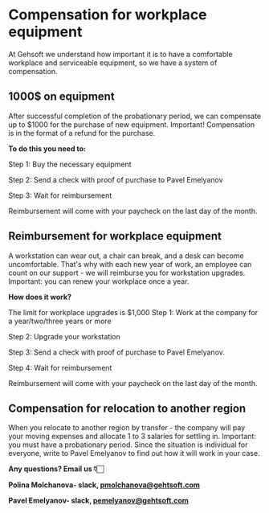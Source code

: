 # Compensation for workplace equipment

At Gehsoft we understand how important it is to have a comfortable workplace and serviceable equipment, so we have a system of compensation.

## 1000$ on equipment

After successful completion of the probationary period, we can compensate up to $1000 for the purchase of new equipment.
Important! Compensation is in the format of a refund for the purchase.

**To do this you need to:**

Step 1: Buy the necessary equipment 
>
Step 2: Send a check with proof of purchase to Pavel Emelyanov 
>
Step 3: Wait for reimbursement
>
Reimbursement will come with your paycheck on the last day of the month.

## Reimbursement for workplace equipment

A workstation can wear out, a chair can break, and a desk can become uncomfortable. That's why with each new year of work, an employee can count on our support - we will reimburse you for workstation upgrades. 
Important: you can renew your workplace once a year.

**How does it work?**

The limit for workplace upgrades is $1,000
Step 1: Work at the company for a year/two/three years or more 
>
Step 2: Upgrade your workstation 
>
Step 3: Send a check with proof of purchase to Pavel Emelyanov. 
>
Step 4: Wait for reimbursement
>
Reimbursement will come with your paycheck on the last day of the month.

## Compensation for relocation to another region

When you relocate to another region by transfer - the company will pay your moving expenses and allocate 1 to 3 salaries for settling in. 
Important: you must have a probationary period.
Since the situation is individual for everyone, write to Pavel Emelyanov to find out how it will work in your case. 

**Any questions? Email us 👇🏻**

**Polina Molchanova- slack, pmolchanova@gehtsoft.com**
>
**Pavel Emelyanov- slack, pemelyanov@gehtsoft.com**
